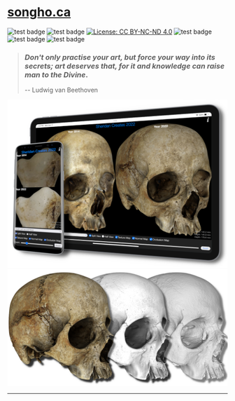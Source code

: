 # [songho.ca](http://www.songho.ca)

![test badge](https://badgen.net/badge/hello/world/red?icon=github)
![test badge](https://badgen.net/badge/release/v0.0.0/yellow?icon=github)
[![License: CC BY-NC-ND 4.0](https://img.shields.io/badge/License-CC_BY--NC--ND_4.0-lightgrey.svg)](https://creativecommons.org/licenses/by-nc-nd/4.0/)
![test badge](https://github.com/songho/songho/actions/workflows/my.yml/badge.svg)
![test badge](https://badgen.net/badge/icon/apple?icon=apple&label)
![test badge](https://badgen.net/badge/icon/windows?icon=windows&label) 

> ### *Don't only practise your art, but force your way into its secrets; art deserves that, for it and knowledge can raise man to the Divine*.
> -- Ludwig van Beethoven

[![mobile image](/mobile03.png)](https://ltsa.sheridancollege.ca/apps/3d-imaging/2022.html)
![skull image](/skull13.png)


***


<!--
**songho/songho** is a ✨ _special_ ✨ repository because its `README.md` (this file) appears on your GitHub profile.

Here are some ideas to get you started:

- 🔭 I’m currently working on ...
- 🌱 I’m currently learning ...
- 👯 I’m looking to collaborate on ...
- 🤔 I’m looking for help with ...
- 💬 Ask me about ...
- 📫 How to reach me: ...
- 😄 Pronouns: ...
- ⚡ Fun fact: ...
-->
